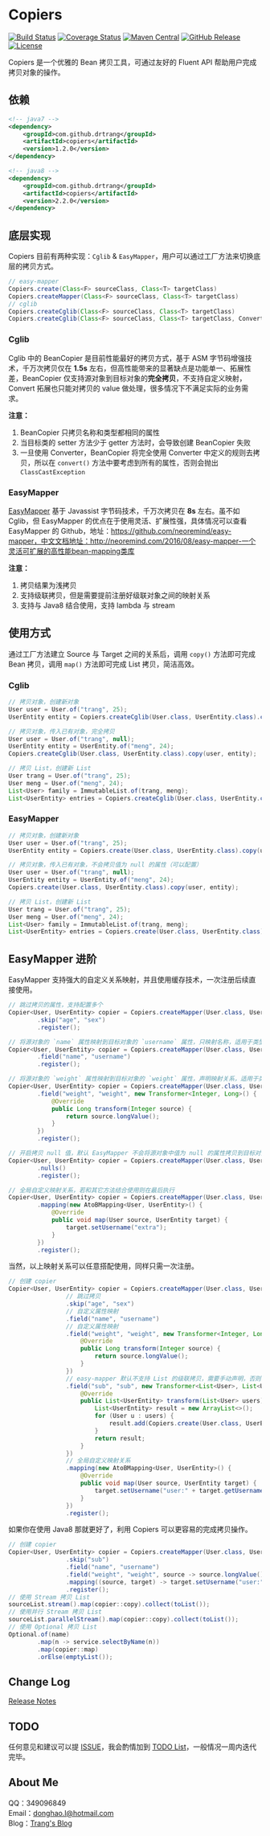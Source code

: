 # Copiers

[![Build Status](https://img.shields.io/travis/drtrang/Copiers/master.svg?style=flat-square)](https://www.travis-ci.org/drtrang/Copiers)
[![Coverage Status](https://img.shields.io/coveralls/drtrang/Copiers/master.svg?style=flat-square)](https://coveralls.io/github/drtrang/Copiers?branch=master)
[![Maven Central](https://img.shields.io/maven-central/v/com.github.drtrang/copiers.svg?style=flat-square)](https://maven-badges.herokuapp.com/maven-central/com.github.drtrang/copiers)
[![GitHub Release](https://img.shields.io/github/release/drtrang/Copiers.svg?style=flat-square)](https://github.com/drtrang/Copiers/releases)
[![License](http://img.shields.io/badge/license-apache%202-blue.svg?style=flat-square)](https://github.com/drtrang/Copiers/blob/master/LICENSE)

Copiers 是一个优雅的 Bean 拷贝工具，可通过友好的 Fluent API 帮助用户完成拷贝对象的操作。

## 依赖
```xml
<!-- java7 -->
<dependency>
    <groupId>com.github.drtrang</groupId>
    <artifactId>copiers</artifactId>
    <version>1.2.0</version>
</dependency>

<!-- java8 -->
<dependency>
    <groupId>com.github.drtrang</groupId>
    <artifactId>copiers</artifactId>
    <version>2.2.0</version>
</dependency>
```

## 底层实现
Copiers 目前有两种实现：`Cglib` & `EasyMapper`，用户可以通过工厂方法来切换底层的拷贝方式。

```java
// easy-mapper
Copiers.create(Class<F> sourceClass, Class<T> targetClass)
Copiers.createMapper(Class<F> sourceClass, Class<T> targetClass)
// cglib
Copiers.createCglib(Class<F> sourceClass, Class<T> targetClass)
Copiers.createCglib(Class<F> sourceClass, Class<T> targetClass, Converter converter)
```

### Cglib
Cglib 中的 BeanCopier 是目前性能最好的拷贝方式，基于 ASM 字节码增强技术，千万次拷贝仅在 **1.5s** 左右，但高性能带来的显著缺点是功能单一、拓展性差，BeanCopier 仅支持源对象到目标对象的**完全拷贝**，不支持自定义映射，Convert 拓展也只能对拷贝的 value 做处理，很多情况下不满足实际的业务需求。

**注意：**
1. BeanCopier 只拷贝名称和类型都相同的属性
2. 当目标类的 setter 方法少于 getter 方法时，会导致创建 BeanCopier 失败
3. 一旦使用 Converter，BeanCopier 将完全使用 Converter 中定义的规则去拷贝，所以在 `convert()` 方法中要考虑到所有的属性，否则会抛出 `ClassCastException`

### EasyMapper
[EasyMapper](https://github.com/neoremind/easy-mapper) 基于 Javassist 字节码技术，千万次拷贝在 **8s** 左右。虽不如 Cglib，但 EasyMapper 的优点在于使用灵活、扩展性强，具体情况可以查看 EasyMapper 的 Github，地址：https://github.com/neoremind/easy-mapper，中文文档地址：http://neoremind.com/2016/08/easy-mapper-一个灵活可扩展的高性能bean-mapping类库

**注意：**
1. 拷贝结果为浅拷贝
2. 支持级联拷贝，但是需要提前注册好级联对象之间的映射关系
3. 支持与 Java8 结合使用，支持 lambda 与 stream

## 使用方式
通过工厂方法建立 Source 与 Target 之间的关系后，调用 `copy()` 方法即可完成 Bean 拷贝，调用 `map()` 方法即可完成 List 拷贝，简洁高效。

### Cglib
```java
// 拷贝对象，创建新对象
User user = User.of("trang", 25);
UserEntity entity = Copiers.createCglib(User.class, UserEntity.class).copy(user);

// 拷贝对象，传入已有对象，完全拷贝
User user = User.of("trang", null);
UserEntity entity = UserEntity.of("meng", 24);
Copiers.createCglib(User.class, UserEntity.class).copy(user, entity);

// 拷贝 List，创建新 List
User trang = User.of("trang", 25);
User meng = User.of("meng", 24);
List<User> family = ImmutableList.of(trang, meng);
List<UserEntity> entries = Copiers.createCglib(User.class, UserEntity.class).map(family);
```

### EasyMapper
```java
// 拷贝对象，创建新对象
User user = User.of("trang", 25);
UserEntity entity = Copiers.create(User.class, UserEntity.class).copy(user);

// 拷贝对象，传入已有对象，不会拷贝值为 null 的属性（可以配置）
User user = User.of("trang", null);
UserEntity entity = UserEntity.of("meng", 24);
Copiers.create(User.class, UserEntity.class).copy(user, entity);

// 拷贝 List，创建新 List
User trang = User.of("trang", 25);
User meng = User.of("meng", 24);
List<User> family = ImmutableList.of(trang, meng);
List<UserEntity> entries = Copiers.create(User.class, UserEntity.class).map(family);
```

## EasyMapper 进阶
EasyMapper 支持强大的自定义关系映射，并且使用缓存技术，一次注册后续直接使用。

```java
// 跳过拷贝的属性，支持配置多个
Copier<User, UserEntity> copier = Copiers.createMapper(User.class, UserEntity.class)
        .skip("age", "sex")
        .register();

// 将源对象的 `name` 属性映射到目标对象的 `username` 属性，只映射名称，适用于类型一致名称不同的场景
Copier<User, UserEntity> copier = Copiers.createMapper(User.class, UserEntity.class)
        .field("name", "username")
        .register();

// 将源对象的 `weight` 属性映射到目标对象的 `weight` 属性，声明映射关系，适用于类型不一致的场景
Copier<User, UserEntity> copier = Copiers.createMapper(User.class, UserEntity.class)
        .field("weight", "weight", new Transformer<Integer, Long>() {
            @Override
            public Long transform(Integer source) {
                return source.longValue();
            }
        })
        .register();

// 开启拷贝 null 值，默认 EasyMapper 不会将源对象中值为 null 的属性拷贝到目标对象中，如有需要可以手动开启
Copier<User, UserEntity> copier = Copiers.createMapper(User.class, UserEntity.class)
        .nulls()
        .register();

// 全局自定义映射关系，若和其它方法结合使用则在最后执行
Copier<User, UserEntity> copier = Copiers.createMapper(User.class, UserEntity.class)
        .mapping(new AtoBMapping<User, UserEntity>() {
            @Override
            public void map(User source, UserEntity target) {
                target.setUsername("extra");
            }
        })
        .register();
```

当然，以上映射关系可以任意搭配使用，同样只需一次注册。

```java
// 创建 copier
Copier<User, UserEntity> copier = Copiers.createMapper(User.class, UserEntity.class)
                // 跳过拷贝
                .skip("age", "sex")
                // 自定义属性映射
                .field("name", "username")
                // 自定义属性映射
                .field("weight", "weight", new Transformer<Integer, Long>() {
                    @Override
                    public Long transform(Integer source) {
                        return source.longValue();
                    }
                })
                // easy-mapper 默认不支持 List 的级联拷贝，需要手动声明，否则会抛出异常
                .field("sub", "sub", new Transformer<List<User>, List<UserEntity>>() {
                    @Override
                    public List<UserEntity> transform(List<User> users) {
                        List<UserEntity> result = new ArrayList<>();
                        for (User u : users) {
                            result.add(Copiers.create(User.class, UserEntity.class).copy(u));
                        }
                        return result;
                    }
                })
                // 全局自定义映射关系
                .mapping(new AtoBMapping<User, UserEntity>() {
                    @Override
                    public void map(User source, UserEntity target) {
                        target.setUsername("user:" + target.getUsername());
                    }
                })
                .register();
```

如果你在使用 Java8 那就更好了，利用 Copiers 可以更容易的完成拷贝操作。

```java
// 创建 copier
Copier<User, UserEntity> copier = Copiers.createMapper(User.class, UserEntity.class)
                .skip("sub")
                .field("name", "username")
                .field("weight", "weight", source -> source.longValue())
                .mapping((source, target) -> target.setUsername("user:" + target.getUsername()))
                .register();
// 使用 Stream 拷贝 List
sourceList.stream().map(copier::copy).collect(toList());
// 使用并行 Stream 拷贝 List
sourceList.parallelStream().map(copier::copy).collect(toList());
// 使用 Optional 拷贝 List
Optional.of(name)
        .map(n -> service.selectByName(n))
        .map(copier::map)
        .orElse(emptyList());
```

## Change Log
[Release Notes](https://github.com/drtrang/Copiers/releases)

## TODO
任何意见和建议可以提 [ISSUE](https://github.com/drtrang/Copiers/issues)，我会酌情加到 [TODO List](https://github.com/drtrang/Copiers/blob/master/TODO.md)，一般情况一周内迭代完毕。

## About Me
QQ：349096849<br>
Email：donghao.l@hotmail.com<br>
Blog：[Trang's Blog](http://blog.trang.space)